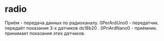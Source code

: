 # radio
Приём - передача данных по радиоканалу.
0PerArdUno0 - передатчик. передаёт показания 3-х датчиков ds18b20 .
0PriArdNano0 - приёмник. принимает показания этих датчиков.
